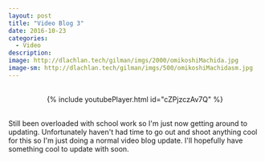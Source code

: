 ```yaml
---
layout: post
title: "Video Blog 3"
date: 2016-10-23
categories:
  - Video
description: 
image: http://dlachlan.tech/gilman/imgs/2000/omikoshiMachida.jpg
image-sm: http://dlachlan.tech/gilman/imgs/500/omikoshiMachidasm.jpg
---
```

<br>

<center>
{% include youtubePlayer.html id="cZPjzczAv7Q" %}
</center>

<br>

<p>Still been overloaded with school work so I'm just now getting around to updating. Unfortunately haven't had time to go out and shoot anything cool for this so I'm just doing a normal video blog update. I'll hopefully have something cool to update with soon.</p> 

<br>